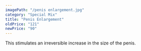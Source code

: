 ```yaml
---
imagePath: "/penis enlargement.jpg"
category: "Special Mix"
title: "Penis Enlargement"
oldPrice: "121"
newPrice: "90"
---
```


This stimulates an irreversible increase in the size of the penis.